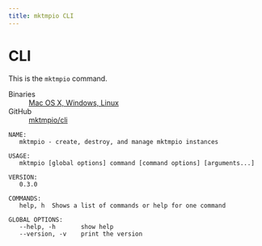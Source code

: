 ```yaml
---
title: mktmpio CLI
---
```

# CLI

This is the `mktmpio` command.

<dl>
  <dt>Binaries</dt>
  <dd><a href="https://github.com/mktmpio/cli/releases/latest">Mac OS X, Windows, Linux</a></dd>
  <dt>GitHub</dt>
  <dd><a href="https://github.com/mktmpio/cli">mktmpio/cli</a></dd>
</dl>

```man
NAME:
   mktmpio - create, destroy, and manage mktmpio instances

USAGE:
   mktmpio [global options] command [command options] [arguments...]

VERSION:
   0.3.0

COMMANDS:
   help, h	Shows a list of commands or help for one command

GLOBAL OPTIONS:
   --help, -h		show help
   --version, -v	print the version
```
